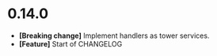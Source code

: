 # 0.14.0

- **[Breaking change]** Implement handlers as tower services.
- **[Feature]** Start of CHANGELOG
